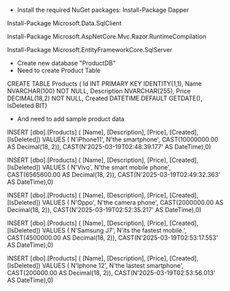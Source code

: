 - Install the required NuGet packages:
Install-Package Dapper

Install-Package Microsoft.Data.SqlClient

Install-Package Microsoft.AspNetCore.Mvc.Razor.RuntimeCompilation

Install-Package Microsoft.EntityFrameworkCore.SqlServer

- Create new database "ProductDB"
- Need to create Product Table

CREATE TABLE Products ( 
Id INT PRIMARY KEY IDENTITY(1,1),
Name NVARCHAR(100) NOT NULL,
Description NVARCHAR(255),
Price DECIMAL(18,2) NOT NULL, 
Created DATETIME DEFAULT GETDATE(),
IsDeleted BIT)

- And need to add sample product data

INSERT [dbo].[Products] ( [Name], [Description], [Price], [Created],[IsDeleted]) VALUES ( N'iPhone11', N'the smartphone', CAST(10000000.00 AS Decimal(18, 2)), CAST(N'2025-03-19T02:48:39.177' AS DateTime),0)

INSERT [dbo].[Products] ( [Name], [Description], [Price], [Created],[IsDeleted]) VALUES ( N'Vivo', N'the smart mobile phone', CAST(6565600.00 AS Decimal(18, 2)), CAST(N'2025-03-19T02:49:32.363' AS DateTime),0)

INSERT [dbo].[Products] ( [Name], [Description], [Price], [Created],[IsDeleted]) VALUES ( N'Oppo', N'the camera phone', CAST(2000000.00 AS Decimal(18, 2)), CAST(N'2025-03-19T02:52:35.217' AS DateTime),0)

INSERT [dbo].[Products] ( [Name], [Description], [Price], [Created],[IsDeleted]) VALUES ( N'Samsung J7', N'its the fastest mobile.', CAST(4500000.00 AS Decimal(18, 2)), CAST(N'2025-03-19T02:53:17.553' AS DateTime),0)

INSERT [dbo].[Products] ( [Name], [Description], [Price], [Created],[IsDeleted]) VALUES ( N'Iphone 12', N'the lastest smartphone', CAST(200000.00 AS Decimal(18, 2)), CAST(N'2025-03-19T02:53:56.013' AS DateTime),0)





